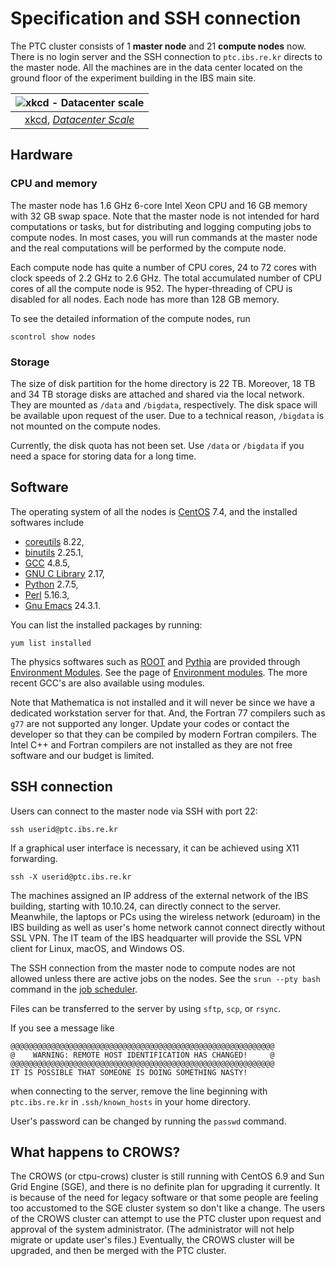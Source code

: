 # Specification and SSH connection

The PTC cluster consists of 1 **master node** and 21 **compute nodes** now. There is no login server and the SSH connection to `ptc.ibs.re.kr` directs to the master node. All the machines are in the data center located on the ground floor of the experiment building in the IBS main site.

| ![xkcd - Datacenter scale](https://imgs.xkcd.com/comics/datacenter_scale.png) |
| :--: |
| [xkcd](https://xkcd.com/), [*Datacenter Scale*](https://xkcd.com/1737/) |

## Hardware

### CPU and memory

The master node has 1.6 GHz 6-core Intel Xeon CPU and 16 GB memory with 32 GB swap space. Note that the master node is not intended for hard computations or tasks, but for distributing and logging computing jobs to compute nodes. In most cases, you will run commands at the master node and the real computations will be performed by the compute node.

Each compute node has quite a number of CPU cores, 24 to 72 cores with clock speeds of 2.2 GHz to 2.6 GHz. The total accumulated number of CPU cores of all the compute node is 952. The hyper-threading of CPU is disabled for all nodes. Each node has more than 128 GB memory.

To see the detailed information of the compute nodes, run

``` no-highlight
scontrol show nodes
```

### Storage

The size of disk partition for the home directory is 22 TB. Moreover, 18 TB and 34 TB storage disks are attached and shared via the local network. They are mounted as `/data` and `/bigdata`, respectively. The disk space will be available upon request of the user. Due to a technical reason, `/bigdata` is not mounted on the compute nodes.

Currently, the disk quota has not been set. Use `/data` or `/bigdata` if you need a space for storing data for a long time.

## Software

The operating system of all the nodes is [CentOS](https://www.centos.org/) 7.4, and the installed softwares include

* [coreutils](https://www.gnu.org/software/coreutils/coreutils.html) 8.22,
* [binutils](http://sources.redhat.com/binutils) 2.25.1,
* [GCC](https://gcc.gnu.org/) 4.8.5,
* [GNU C Library](https://www.gnu.org/software/libc/) 2.17,
* [Python](http://python.org/) 2.7.5,
* [Perl](http://www.perl.org/) 5.16.3,
* [Gnu Emacs](https://www.gnu.org/software/emacs/) 24.3.1.

You can list the installed packages by running:

``` no-highlight
yum list installed
```

The physics softwares such as [ROOT](http://root.cern.ch/) and [Pythia](http://home.thep.lu.se/Pythia/) are provided through [Environment Modules](http://modules.sourceforge.net/). See the page of [Environment modules](modules.md). The more recent GCC's are also available using modules.

Note that Mathematica is not installed and it will never be since we have a dedicated workstation server for that. And, the Fortran 77 compilers such as `g77` are not supported any longer. Update your codes or contact the developer so that they can be compiled by modern Fortran compilers. The Intel C++ and Fortran compilers are not installed as they are not free software and our budget is limited.

## SSH connection

Users can connect to the master node via SSH with port 22:

``` no-highlight
ssh userid@ptc.ibs.re.kr
```

If a graphical user interface is necessary, it can be achieved using X11 forwarding.

``` no-highlight
ssh -X userid@ptc.ibs.re.kr
```

The machines assigned an IP address of the external network of the IBS building, starting with 10.10.24, can directly connect to the server. Meanwhile, the laptops or PCs using the wireless network (eduroam) in the IBS building as well as user's home network cannot connect directly without SSL VPN. The IT team of the IBS headquarter will provide the SSL VPN client for Linux, macOS, and Windows OS.

The SSH connection from the master node to compute nodes are not allowed unless there are active jobs on the nodes. See the `srun --pty bash` command in the [job scheduler](job-scheduler.md).

Files can be transferred to the server by using `sftp`, `scp`, or `rsync`.

If you see a message like

``` no-highlight
@@@@@@@@@@@@@@@@@@@@@@@@@@@@@@@@@@@@@@@@@@@@@@@@@@@@@@@@@@@
@    WARNING: REMOTE HOST IDENTIFICATION HAS CHANGED!     @
@@@@@@@@@@@@@@@@@@@@@@@@@@@@@@@@@@@@@@@@@@@@@@@@@@@@@@@@@@@
IT IS POSSIBLE THAT SOMEONE IS DOING SOMETHING NASTY!
```

when connecting to the server, remove the line beginning with `ptc.ibs.re.kr` in `.ssh/known_hosts` in your home directory.

User's password can be changed by running the `passwd` command.

## What happens to CROWS?

The CROWS (or ctpu-crows) cluster is still running with CentOS 6.9 and Sun Grid Engine (SGE), and there is no definite plan for upgrading it currently. It is because of the need for legacy software or that some people are feeling too accustomed to the SGE cluster system so don't like a change. The users of the CROWS cluster can attempt to use the PTC cluster upon request and approval of the system administrator. (The administrator will not help migrate or update user's files.) Eventually, the CROWS cluster will be upgraded, and then be merged with the PTC cluster.

